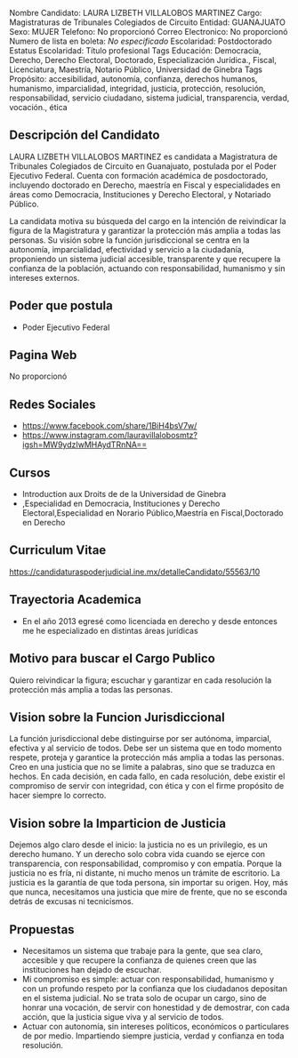 Nombre Candidato: LAURA LIZBETH VILLALOBOS MARTINEZ
Cargo: Magistraturas de Tribunales Colegiados de Circuito
Entidad: GUANAJUATO
Sexo: MUJER
Telefono: No proporcionó
Correo Electronico: No proporcionó
Numero de lista en boleta: *No especificado*
Escolaridad: Postdoctorado
Estatus Escolaridad: Título profesional
Tags Educación: Democracia, Derecho, Derecho Electoral, Doctorado, Especialización Jurídica., Fiscal, Licenciatura, Maestría, Notario Público, Universidad de Ginebra
Tags Propósito: accesibilidad, autonomía, confianza, derechos humanos, humanismo, imparcialidad, integridad, justicia, protección, resolución, responsabilidad, servicio ciudadano, sistema judicial, transparencia, verdad, vocación., ética


## Descripción del Candidato 

LAURA LIZBETH VILLALOBOS MARTINEZ es candidata a Magistratura de Tribunales Colegiados de Circuito en Guanajuato, postulada por el Poder Ejecutivo Federal. Cuenta con formación académica de posdoctorado, incluyendo doctorado en Derecho, maestría en Fiscal y especialidades en áreas como Democracia, Instituciones y Derecho Electoral, y Notariado Público.

La candidata motiva su búsqueda del cargo en la intención de reivindicar la figura de la Magistratura y garantizar la protección más amplia a todas las personas. Su visión sobre la función jurisdiccional se centra en la autonomía, imparcialidad, efectividad y servicio a la ciudadanía, proponiendo un sistema judicial accesible, transparente y que recupere la confianza de la población, actuando con responsabilidad, humanismo y sin intereses externos.


## Poder que postula

- Poder Ejecutivo Federal


## Pagina Web

No proporcionó


## Redes Sociales

- https://www.facebook.com/share/1BiH4bsV7w/
- https://www.instagram.com/lauravillalobosmtz?igsh=MW9ydzIwMHAydTRnNA==


## Cursos

- Introduction aux Droits de de la Universidad de Ginebra
- ,Especialidad en Democracia, Instituciones y Derecho Electoral,Especialidad en Norario Público,Maestría en Fiscal,Doctorado en Derecho


## Curriculum Vitae

https://candidaturaspoderjudicial.ine.mx/detalleCandidato/55563/10


## Trayectoria Academica

- En el año 2013 egresé como licenciada en derecho y desde entonces me he especializado en distintas áreas jurídicas


## Motivo para buscar el Cargo Publico

Quiero reivindicar la figura; escuchar y garantizar en cada resolución la protección más amplia a todas las personas.


## Vision sobre la Funcion Jurisdiccional

La función jurisdiccional debe distinguirse por ser autónoma, imparcial, efectiva y al servicio de todos. Debe ser un sistema que en todo momento respete, proteja y garantice la protección más amplia a todas las personas. Creo en una justicia que no se limite a palabras, sino que se traduzca en hechos. En cada decisión, en cada fallo, en cada resolución, debe existir el compromiso de servir con integridad, con ética y con el firme propósito de hacer siempre lo correcto.


## Vision sobre la Imparticion de Justicia

Dejemos algo claro desde el inicio: la justicia no es un privilegio, es un derecho humano. Y un derecho solo cobra vida cuando se ejerce con transparencia, con responsabilidad, compromiso y con empatía. Porque la justicia no es fría, ni distante, ni mucho menos un trámite de escritorio. La justicia es la garantía de que toda persona, sin importar su origen. Hoy, más que nunca, necesitamos una justicia que mire de frente, que no se esconda detrás de excusas ni tecnicismos.


## Propuestas

- Necesitamos un sistema que trabaje para la gente, que sea claro, accesible y que recupere la confianza de quienes creen que las instituciones han dejado de escuchar.
- Mi compromiso es simple: actuar con responsabilidad, humanismo y con un profundo respeto por la confianza que los ciudadanos depositan en el sistema judicial. No se trata solo de ocupar un cargo, sino de honrar una vocación, de servir con honestidad y de demostrar, con cada acción, que la justicia sigue viva y al servicio de todos.
- Actuar con autonomía, sin intereses políticos, económicos o particulares de por medio. Impartiendo siempre justicia, verdad y confianza en toda resolución.

